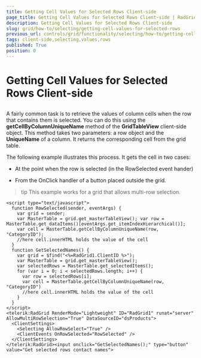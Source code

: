 ```yaml
---
title: Getting Cell Values for Selected Rows Client-side
page_title: Getting Cell Values for Selected Rows Client-side | RadGrid for ASP.NET AJAX Documentation
description: Getting Cell Values for Selected Rows Client-side
slug: grid/how-to/selecting/getting-cell-values-for-selected-rows
previous_url: controls/grid/functionality/selecting/how-to/getting-cell-values-for-selected-rows
tags: client-side,selecting,values,rows
published: True
position: 0
---
```


# Getting Cell Values for Selected Rows Client-side



##

A fairly common task is to retrieve the values of column cells when the row that contains them is selected. You can do this using the **getCellByColumnUniqueName** method of the **GridTableView** client-side object. This method takes two parameters: a row object and the **UniqueName** of a column. It returns the corresponding cell from the grid table.

The following example illustrates this process. It gets the cell in two cases:

* At the point when the row is selected (in the RowSelected event hander)

* From the OnClick handler of a button placed outside the grid.


>tip This example works for a grid that allows multi-row selection.
>

````ASP.NET
<script type="text/javascript">
  function RowSelected(sender, eventArgs) {
    var grid = sender;
    var MasterTable = grid.get_masterTableView(); var row = MasterTable.get_dataItems()[eventArgs.get_itemIndexHierarchical()];
    var cell = MasterTable.getCellByColumnUniqueName(row, "CategoryID");
    //here cell.innerHTML holds the value of the cell  
  }
  function GetSelectedNames() {
    var grid = $find("<%=RadGrid1.ClientID %>");
    var MasterTable = grid.get_masterTableView();
    var selectedRows = MasterTable.get_selectedItems();
    for (var i = 0; i < selectedRows.length; i++) {
      var row = selectedRows[i];
      var cell = MasterTable.getCellByColumnUniqueName(row, "CategoryID")
      //here cell.innerHTML holds the value of the cell    
    }
  }
</script>
<telerik:RadGrid RenderMode="Lightweight" ID="RadGrid1" runat="server" AllowMultiRowSelection="True" DataSourceID="dsProducts">
  <ClientSettings>
    <Selecting AllowRowSelect="True" />
    <ClientEvents OnRowSelected="RowSelected" />
  </ClientSettings>
</telerik:RadGrid><input onclick="GetSelectedNames();" type="button" value="Get selected rows contact names">
````



